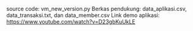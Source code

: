 source code: vm_new_version.py
Berkas pendukung: data_aplikasi.csv, data_transaksi.txt, dan data_member.csv
Link demo aplikasi: https://www.youtube.com/watch?v=D23gbKuUkLE 
